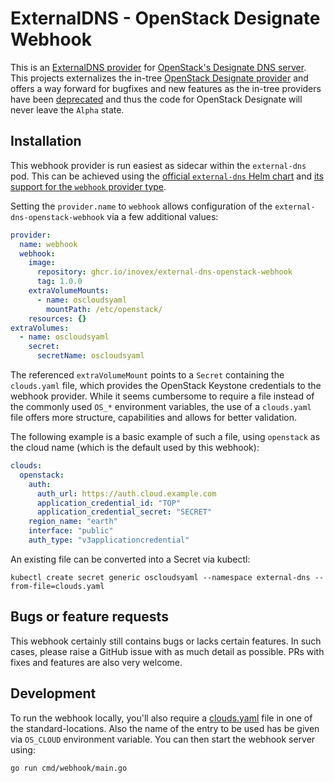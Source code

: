 # ExternalDNS - OpenStack Designate Webhook

This is an [ExternalDNS provider](https://github.com/kubernetes-sigs/external-dns/blob/master/docs/tutorials/webhook-provider.md) for [OpenStack's Designate DNS server](https://docs.openstack.org/designate/latest/).
This projects externalizes the in-tree [OpenStack Designate provider](https://github.com/kubernetes-sigs/external-dns/tree/master/provider/designate) and offers a way forward for bugfixes and new features as the in-tree providers have been [deprecated](https://github.com/kubernetes-sigs/external-dns?tab=readme-ov-file#status-of-in-tree-providers) and thus the code for OpenStack Designate will never leave the `Alpha` state.

## Installation

This webhook provider is run easiest as sidecar within the `external-dns` pod. This can be achieved using the 
[official `external-dns` Helm chart](https://kubernetes-sigs.github.io/external-dns/latest/charts/external-dns/)
and [its support for the `webhook` provider type]([https://kubernetes-sigs.github.io/external-dns/latest/charts/external-dns/#providers]).

Setting the `provider.name` to `webhook` allows configuration of the
`external-dns-openstack-webhook` via a few additional values:

```yaml
provider:
  name: webhook
  webhook:
    image:
      repository: ghcr.io/inovex/external-dns-openstack-webhook
      tag: 1.0.0
    extraVolumeMounts:
      - name: oscloudsyaml
        mountPath: /etc/openstack/
    resources: {}
extraVolumes:
  - name: oscloudsyaml
    secret:
      secretName: oscloudsyaml
```

The referenced `extraVolumeMount` points to a `Secret` containing the `clouds.yaml` file, which provides the OpenStack Keystone credentials to the webhook provider. While it seems cumbersome to require a file instead of the commonly used `OS_*` environment variables, the use of a `clouds.yaml` file offers more structure, capabilities and allows for better validation.

The following example is a basic example of such a file, using `openstack` as the cloud name (which is the default used by this webhook):

```yaml
clouds:
  openstack:
    auth:
      auth_url: https://auth.cloud.example.com
      application_credential_id: "TOP"
      application_credential_secret: "SECRET"
    region_name: "earth"
    interface: "public"
    auth_type: "v3applicationcredential"
```

An existing file can be converted into a Secret via kubectl:

```shell
kubectl create secret generic oscloudsyaml --namespace external-dns --from-file=clouds.yaml
```

## Bugs or feature requests

This webhook certainly still contains bugs or lacks certain features.
In such cases, please raise a GitHub issue with as much detail as possible. PRs with fixes and features are also very welcome.

## Development

To run the webhook locally, you'll also require a [clouds.yaml](https://docs.openstack.org/python-openstackclient/pike/configuration/index.html#clouds-yaml) file in one of the standard-locations. Also the name of the entry to be used has be given via `OS_CLOUD` environment variable.
You can then start the webhook server using:

```sh
go run cmd/webhook/main.go
```
